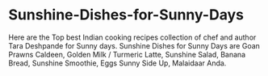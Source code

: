 # Sunshine-Dishes-for-Sunny-Days
Here are the Top best Indian cooking recipes collection of chef and author Tara Deshpande for Sunny days.  Sunshine Dishes for Sunny Days are Goan Prawns Caldeen, Golden Milk / Turmeric Latte, Sunshine Salad, Banana Bread, Sunshine Smoothie, Eggs Sunny Side Up, Malaidaar Anda.
